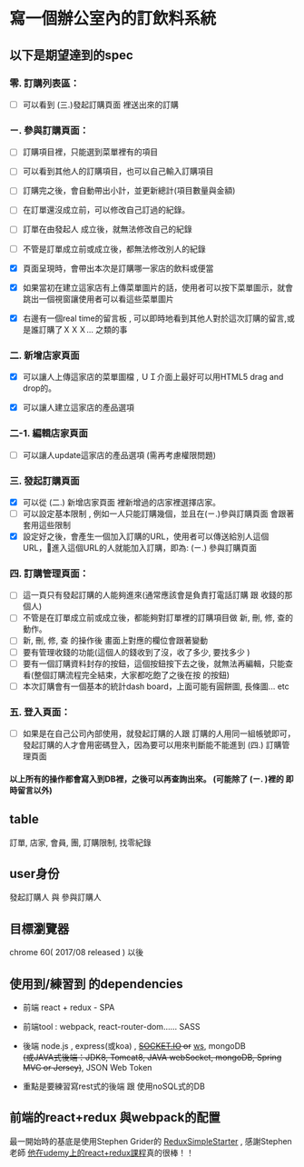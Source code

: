 # 寫一個辦公室內的訂飲料系統

## 以下是期望達到的spec

### 零. 訂購列表區：
- [ ] 可以看到 (三.)發起訂購頁面  裡送出來的訂購

### ㄧ. 參與訂購頁面：
    
- [ ] 訂購項目裡，只能選到菜單裡有的項目
- [ ] 可以看到其他人的訂購項目，也可以自己輸入訂購項目
- [ ] 訂購完之後，會自動帶出小計，並更新總計(項目數量與金額)
- [ ] 在訂單還沒成立前，可以修改自己訂過的紀錄。
- [ ] 訂單在由發起人 成立後，就無法修改自己的紀錄
- [ ] 不管是訂單成立前或成立後，都無法修改別人的紀錄
- [x] 頁面呈現時，會帶出本次是訂購哪一家店的飲料或便當
- [x] 如果當初在建立這家店有上傳菜單圖片的話，使用者可以按下菜單圖示，就會跳出一個視窗讓使用者可以看這些菜單圖片
- [x] 右邊有一個real time的留言板 , 可以即時地看到其他人對於這次訂購的留言,或是誰訂購了ＸＸＸ... 之類的事


### 二.  新增店家頁面

- [x] 可以讓人上傳這家店的菜單圖檔 , ＵＩ介面上最好可以用HTML5 drag and drop的。
- [x] 可以讓人建立這家店的產品選項    


### 二-1. 編輯店家頁面

- [ ] 可以讓人update這家店的產品選項 (需再考慮權限問題)

### 三. 發起訂購頁面
- [x] 可以從 (二.) 新增店家頁面   裡新增過的店家裡選擇店家。
- [ ] 可以設定基本限制 , 例如一人只能訂購幾個，並且在(ㄧ.)參與訂購頁面  會跟著套用這些限制
- [x] 設定好之後，會產生一個加入訂購的URL，使用者可以傳送給別人這個URL，進入這個URL的人就能加入訂購，即為:  (ㄧ.) 參與訂購頁面
     
### 四. 訂購管理頁面：
- [ ] 這一頁只有發起訂購的人能夠進來(通常應該會是負責打電話訂購  跟  收錢的那個人)
- [ ] 不管是在訂單成立前或成立後，都能夠對訂單裡的訂購項目做  新, 刪, 修, 查的動作。
- [ ] 新, 刪, 修, 查  的操作後  畫面上對應的欄位會跟著變動
- [ ] 要有管理收錢的功能(這個人的錢收到了沒，收了多少, 要找多少 )
- [ ] 要有一個訂購資料封存的按鈕，這個按鈕按下去之後，就無法再編輯，只能查看(整個訂購流程完全結束，大家都吃飽了之後在按  的按鈕)
- [ ] 本次訂購會有一個基本的統計dash board，上面可能有圓餅圖, 長條圖... etc

### 五.  登入頁面：
- [ ] 如果是在自己公司內部使用，就發起訂購的人跟 訂購的人用同一組帳號即可，發起訂購的人才會用密碼登入，因為要可以用來判斷能不能進到   (四.) 訂購管理頁面

#### 以上所有的操作都會寫入到DB裡，之後可以再查詢出來。  (可能除了 (ㄧ. )裡的  即時留言以外)

## table  
訂單, 店家, 會員, 團,  訂購限制, 找零紀錄

## user身份  
發起訂購人    與   參與訂購人

##  目標瀏覽器 
chrome 60(  2017/08 released )  以後

## 使用到/練習到 的dependencies


- 前端 react +  redux - SPA
- 前端tool : webpack, react-router-dom…... SASS

- 後端 node.js , express(或koa) , ~~[SOCKET.IO](https://socket.io/) or~~ [ws](https://github.com/websockets/ws), mongoDB  
 ~~(或JAVA式後端：JDK8, Tomcat8, JAVA webSocket,   mongoDB,
 Spring MVC  or Jersey)~~, JSON Web Token

- 重點是要練習寫rest式的後端   跟  使用noSQL式的DB

## 前端的react+redux 與webpack的配置
最一開始時的基底是使用Stephen Grider的 [ReduxSimpleStarter](https://github.com/StephenGrider/ReduxSimpleStarter) , 感謝Stephen老師  [他在udemy上的react+redux課程](https://www.udemy.com/react-redux/learn/v4/overview)真的很棒！！



